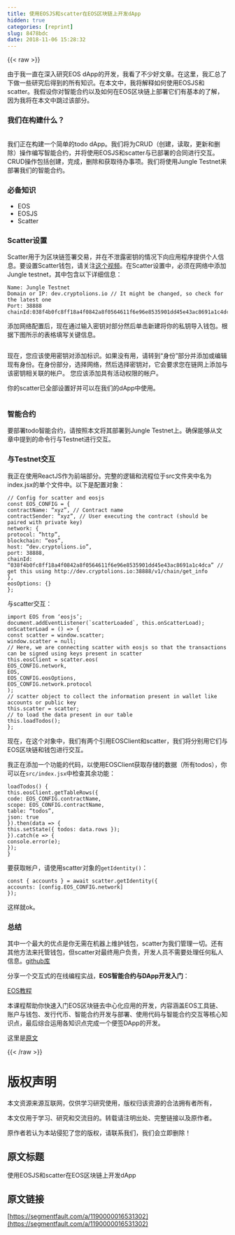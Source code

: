 ```yaml
---
title: 使用EOSJS和scatter在EOS区块链上开发dApp
hidden: true
categories: [reprint]
slug: 8478bdc
date: 2018-11-06 15:28:32
---
```


{{< raw >}}
<p>&#x7531;&#x4E8E;&#x6211;&#x4E00;&#x76F4;&#x5728;&#x6DF1;&#x5165;&#x7814;&#x7A76;EOS dApp&#x7684;&#x5F00;&#x53D1;&#xFF0C;&#x6211;&#x770B;&#x4E86;&#x4E0D;&#x5C11;&#x597D;&#x6587;&#x7AE0;&#x3002;&#x5728;&#x8FD9;&#x91CC;&#xFF0C;&#x6211;&#x6C47;&#x603B;&#x4E86;&#x4E0B;&#x505A;&#x4E00;&#x4E9B;&#x7814;&#x7A76;&#x540E;&#x5F97;&#x5230;&#x7684;&#x6240;&#x6709;&#x77E5;&#x8BC6;&#x3002;&#x5728;&#x672C;&#x6587;&#x4E2D;&#xFF0C;&#x6211;&#x5C06;&#x89E3;&#x91CA;&#x5982;&#x4F55;&#x4F7F;&#x7528;EOSJS&#x548C;scatter&#x3002;&#x6211;&#x5047;&#x8BBE;&#x4F60;&#x5BF9;&#x667A;&#x80FD;&#x5408;&#x7EA6;&#x4EE5;&#x53CA;&#x5982;&#x4F55;&#x5728;EOS&#x533A;&#x5757;&#x94FE;&#x4E0A;&#x90E8;&#x7F72;&#x5B83;&#x4EEC;&#x6709;&#x57FA;&#x672C;&#x7684;&#x4E86;&#x89E3;&#xFF0C;&#x56E0;&#x4E3A;&#x6211;&#x5C06;&#x5728;&#x672C;&#x6587;&#x4E2D;&#x8DF3;&#x8FC7;&#x8BE5;&#x90E8;&#x5206;&#x3002;</p><h3 id="articleHeader0">&#x6211;&#x4EEC;&#x5728;&#x6784;&#x5EFA;&#x4EC0;&#x4E48;&#xFF1F;</h3><p>&#xA0;<br>&#x6211;&#x4EEC;&#x6B63;&#x5728;&#x6784;&#x5EFA;&#x4E00;&#x4E2A;&#x7B80;&#x5355;&#x7684;todo dApp&#x3002;&#x6211;&#x4EEC;&#x5C06;&#x4E3A;CRUD&#xFF08;&#x521B;&#x5EFA;&#xFF0C;&#x8BFB;&#x53D6;&#xFF0C;&#x66F4;&#x65B0;&#x548C;&#x5220;&#x9664;&#xFF09;&#x64CD;&#x4F5C;&#x7F16;&#x5199;&#x667A;&#x80FD;&#x5408;&#x7EA6;&#xFF0C;&#x5E76;&#x5C06;&#x4F7F;&#x7528;EOSJS&#x548C;scatter&#x4E0E;&#x5DF2;&#x90E8;&#x7F72;&#x7684;&#x5408;&#x540C;&#x8FDB;&#x884C;&#x4EA4;&#x4E92;&#x3002;CRUD&#x64CD;&#x4F5C;&#x5305;&#x62EC;&#x521B;&#x5EFA;&#xFF0C;&#x5B8C;&#x6210;&#xFF0C;&#x5220;&#x9664;&#x548C;&#x83B7;&#x53D6;&#x5F85;&#x529E;&#x4E8B;&#x9879;&#x3002;&#x6211;&#x4EEC;&#x5C06;&#x4F7F;&#x7528;Jungle Testnet&#x6765;&#x90E8;&#x7F72;&#x6211;&#x4EEC;&#x7684;&#x667A;&#x80FD;&#x5408;&#x7EA6;&#x3002;</p><h3 id="articleHeader1">&#x5FC5;&#x5907;&#x77E5;&#x8BC6;</h3><ul><li>EOS</li><li>EOSJS</li><li>Scatter</li></ul><h3 id="articleHeader2">Scatter&#x8BBE;&#x7F6E;</h3><p>Scatter&#x7528;&#x4E8E;&#x4E3A;&#x533A;&#x5757;&#x94FE;&#x7B7E;&#x7F72;&#x4EA4;&#x6613;&#xFF0C;&#x5E76;&#x5728;&#x4E0D;&#x6CC4;&#x9732;&#x5BC6;&#x94A5;&#x7684;&#x60C5;&#x51B5;&#x4E0B;&#x5411;&#x5E94;&#x7528;&#x7A0B;&#x5E8F;&#x63D0;&#x4F9B;&#x4E2A;&#x4EBA;&#x4FE1;&#x606F;&#x3002;&#x8981;&#x8BBE;&#x7F6E;Scatter&#x94B1;&#x5305;&#xFF0C;&#x8BF7;&#x5173;&#x6CE8;<a href="https://www.youtube.com/watch?v=QcbCf5mm_Ek" rel="nofollow noreferrer" target="_blank">&#x8FD9;&#x4E2A;&#x89C6;&#x9891;</a>&#x3002;&#x5728;Scatter&#x8BBE;&#x7F6E;&#x4E2D;&#xFF0C;&#x5FC5;&#x987B;&#x5728;&#x7F51;&#x7EDC;&#x4E2D;&#x6DFB;&#x52A0;Jungle testnet&#xFF0C;&#x5176;&#x4E2D;&#x5305;&#x542B;&#x4EE5;&#x4E0B;&#x8BE6;&#x7EC6;&#x4FE1;&#x606F;&#xFF1A;</p><div class="widget-codetool" style="display:none"><div class="widget-codetool--inner"><span class="selectCode code-tool" data-toggle="tooltip" data-placement="top" title="" data-original-title="&#x5168;&#x9009;"></span> <span type="button" class="copyCode code-tool" data-toggle="tooltip" data-placement="top" data-clipboard-text="Name: Jungle Testnet
Domain or IP: dev.cryptolions.io // It might be changed, so check for the latest one
Port: 38888
chainId:038f4b0fc8ff18a4f0842a8f0564611f6e96e8535901dd45e43ac8691a1c4dca" title="" data-original-title="&#x590D;&#x5236;"></span> <span type="button" class="saveToNote code-tool" data-toggle="tooltip" data-placement="top" title="" data-original-title="&#x653E;&#x8FDB;&#x7B14;&#x8BB0;"></span></div></div><pre class="hljs smali"><code>Name: Jungle Testnet
Domain<span class="hljs-built_in"> or </span>IP: dev.cryptolions.io // It might be changed, so<span class="hljs-built_in"> check </span>for the latest one
Port: 38888
chainId:038f4b0fc8ff18a4f0842a8f0564611f6e96e8535901dd45e43ac8691a1c4dca</code></pre><p>&#x6DFB;&#x52A0;&#x7F51;&#x7EDC;&#x914D;&#x7F6E;&#x540E;&#xFF0C;&#x73B0;&#x5728;&#x901A;&#x8FC7;&#x8F93;&#x5165;&#x5BC6;&#x94A5;&#x5BF9;&#x90E8;&#x5206;&#x7136;&#x540E;&#x5355;&#x51FB;&#x65B0;&#x5EFA;&#x5C06;&#x4F60;&#x7684;&#x79C1;&#x94A5;&#x5BFC;&#x5165;&#x94B1;&#x5305;&#x3002;&#x6839;&#x636E;&#x4E0B;&#x56FE;&#x6240;&#x793A;&#x7684;&#x8868;&#x683C;&#x586B;&#x5199;&#x5173;&#x952E;&#x4FE1;&#x606F;&#x3002;</p><p><span class="img-wrap"><img data-src="/EOS-dapp-eosjs-scatter/dapp.png" src="https://static.alili.tech/EOS-dapp-eosjs-scatter/dapp.png" alt="" title="" style="cursor:pointer"></span></p><p>&#x73B0;&#x5728;&#xFF0C;&#x60A8;&#x5E94;&#x8BE5;&#x4F7F;&#x7528;&#x5BC6;&#x94A5;&#x5BF9;&#x6DFB;&#x52A0;&#x6807;&#x8BC6;&#x3002;&#x5982;&#x679C;&#x6CA1;&#x6709;&#x7528;&#xFF0C;&#x8BF7;&#x8F6C;&#x5230;&#x201C;&#x8EAB;&#x4EFD;&#x201D;&#x90E8;&#x5206;&#x5E76;&#x6DFB;&#x52A0;&#x6216;&#x7F16;&#x8F91;&#x73B0;&#x6709;&#x8EAB;&#x4EFD;&#x3002;&#x5728;&#x8EAB;&#x4EFD;&#x90E8;&#x5206;&#xFF0C;&#x9009;&#x62E9;&#x7F51;&#x7EDC;&#xFF0C;&#x7136;&#x540E;&#x9009;&#x62E9;&#x5BC6;&#x94A5;&#x5BF9;&#xFF0C;&#x5B83;&#x4F1A;&#x8981;&#x6C42;&#x60A8;&#x5728;&#x94FE;&#x7F51;&#x4E0A;&#x6DFB;&#x52A0;&#x4E0E;&#x8BE5;&#x5BC6;&#x94A5;&#x76F8;&#x5173;&#x8054;&#x7684;&#x5E10;&#x6237;&#x3002; &#x60A8;&#x5E94;&#x8BE5;&#x6DFB;&#x52A0;&#x5177;&#x6709;&#x6D3B;&#x52A8;&#x6743;&#x9650;&#x7684;&#x5E10;&#x6237;&#x3002;</p><p>&#x4F60;&#x7684;scatter&#x5DF2;&#x5168;&#x90E8;&#x8BBE;&#x7F6E;&#x597D;&#x5E76;&#x53EF;&#x4EE5;&#x5728;&#x6211;&#x4EEC;&#x7684;dApp&#x4E2D;&#x4F7F;&#x7528;&#x3002;</p><p><span class="img-wrap"><img data-src="/EOS-dapp-eosjs-scatter/Scatter.png" src="https://static.alili.tech/EOS-dapp-eosjs-scatter/Scatter.png" alt="" title="" style="cursor:pointer"></span></p><h3 id="articleHeader3">&#x667A;&#x80FD;&#x5408;&#x7EA6;</h3><p>&#x8981;&#x90E8;&#x7F72;todo&#x667A;&#x80FD;&#x5408;&#x7EA6;&#xFF0C;&#x8BF7;&#x6309;&#x7167;&#x672C;&#x6587;&#x5C06;&#x5176;&#x90E8;&#x7F72;&#x5230;Jungle Testnet&#x4E0A;&#x3002;&#x786E;&#x4FDD;&#x80FD;&#x591F;&#x4ECE;&#x6587;&#x7AE0;&#x4E2D;&#x63D0;&#x5230;&#x7684;&#x547D;&#x4EE4;&#x884C;&#x4E0E;Testnet&#x8FDB;&#x884C;&#x4EA4;&#x4E92;&#x3002;</p><h3 id="articleHeader4">&#x4E0E;Testnet&#x4EA4;&#x4E92;</h3><p>&#x6211;&#x6B63;&#x5728;&#x4F7F;&#x7528;ReactJS&#x4F5C;&#x4E3A;&#x524D;&#x7AEF;&#x90E8;&#x5206;&#x3002;&#x5B8C;&#x6574;&#x7684;&#x903B;&#x8F91;&#x548C;&#x6D41;&#x7A0B;&#x4F4D;&#x4E8E;src&#x6587;&#x4EF6;&#x5939;&#x4E2D;&#x540D;&#x4E3A;index.jsx&#x7684;&#x5355;&#x4E2A;&#x6587;&#x4EF6;&#x4E2D;&#x3002;&#x4EE5;&#x4E0B;&#x662F;&#x914D;&#x7F6E;&#x5BF9;&#x8C61;&#xFF1A;</p><div class="widget-codetool" style="display:none"><div class="widget-codetool--inner"><span class="selectCode code-tool" data-toggle="tooltip" data-placement="top" title="" data-original-title="&#x5168;&#x9009;"></span> <span type="button" class="copyCode code-tool" data-toggle="tooltip" data-placement="top" data-clipboard-text="// Config for scatter and eosjs
const EOS_CONFIG = {
contractName: &#x201C;xyz&#x201D;, // Contract name
contractSender: &#x201C;xyz&#x201D;, // User executing the contract (should be paired with private key)
network: {
protocol: &#x201C;http&#x201D;,
blockchain: &#x201C;eos&#x201D;,
host: &#x201C;dev.cryptolions.io&#x201D;,
port: 38888,
chainId: &#x201C;038f4b0fc8ff18a4f0842a8f0564611f6e96e8535901dd45e43ac8691a1c4dca&#x201D; // get this using http://dev.cryptolions.io:38888/v1/chain/get_info
},
eosOptions: {}
};" title="" data-original-title="&#x590D;&#x5236;"></span> <span type="button" class="saveToNote code-tool" data-toggle="tooltip" data-placement="top" title="" data-original-title="&#x653E;&#x8FDB;&#x7B14;&#x8BB0;"></span></div></div><pre class="hljs dts"><code><span class="hljs-comment">// Config for scatter and eosjs</span>
const EOS_CONFIG = {
<span class="hljs-symbol">contractName:</span> &#x201C;xyz&#x201D;, <span class="hljs-comment">// Contract name</span>
<span class="hljs-symbol">contractSender:</span> &#x201C;xyz&#x201D;, <span class="hljs-comment">// User executing the contract (should be paired with private key)</span>
<span class="hljs-symbol">network:</span> {
<span class="hljs-symbol">protocol:</span> &#x201C;http&#x201D;,
<span class="hljs-symbol">blockchain:</span> &#x201C;eos&#x201D;,
<span class="hljs-symbol">host:</span> &#x201C;dev.cryptolions.io&#x201D;,
<span class="hljs-symbol">port:</span> <span class="hljs-number">38888</span>,
<span class="hljs-symbol">chainId:</span> &#x201C;<span class="hljs-number">038f</span>4b0fc8ff18a4f0842a8f0564611f6e96e8535901dd45e43ac8691a1c4dca&#x201D; <span class="hljs-comment">// get this using http://dev.cryptolions.io:38888/v1/chain/get_info</span>
},
<span class="hljs-symbol">eosOptions:</span> {}
};</code></pre><p>&#x4E0E;scatter&#x4EA4;&#x4E92;&#xFF1A;</p><div class="widget-codetool" style="display:none"><div class="widget-codetool--inner"><span class="selectCode code-tool" data-toggle="tooltip" data-placement="top" title="" data-original-title="&#x5168;&#x9009;"></span> <span type="button" class="copyCode code-tool" data-toggle="tooltip" data-placement="top" data-clipboard-text="import EOS from &#x2018;eosjs&#x2019;;
document.addEventListener(`scatterLoaded`, this.onScatterLoad);
onScatterLoad = () =&gt; {
const scatter = window.scatter;
window.scatter = null;
// Here, we are connecting scatter with eosjs so that the transactions can be signed using keys present in scatter
this.eosClient = scatter.eos(
EOS_CONFIG.network,
EOS,
EOS_CONFIG.eosOptions,
EOS_CONFIG.network.protocol
);
// scatter object to collect the information present in wallet like accounts or public key
this.scatter = scatter;
// to load the data present in our table
this.loadTodos();
};" title="" data-original-title="&#x590D;&#x5236;"></span> <span type="button" class="saveToNote code-tool" data-toggle="tooltip" data-placement="top" title="" data-original-title="&#x653E;&#x8FDB;&#x7B14;&#x8BB0;"></span></div></div><pre class="hljs javascript"><code><span class="hljs-keyword">import</span> EOS <span class="hljs-keyword">from</span> &#x2018;eosjs&#x2019;;
<span class="hljs-built_in">document</span>.addEventListener(<span class="hljs-string">`scatterLoaded`</span>, <span class="hljs-keyword">this</span>.onScatterLoad);
onScatterLoad = <span class="hljs-function"><span class="hljs-params">()</span> =&gt;</span> {
<span class="hljs-keyword">const</span> scatter = <span class="hljs-built_in">window</span>.scatter;
<span class="hljs-built_in">window</span>.scatter = <span class="hljs-literal">null</span>;
<span class="hljs-comment">// Here, we are connecting scatter with eosjs so that the transactions can be signed using keys present in scatter</span>
<span class="hljs-keyword">this</span>.eosClient = scatter.eos(
EOS_CONFIG.network,
EOS,
EOS_CONFIG.eosOptions,
EOS_CONFIG.network.protocol
);
<span class="hljs-comment">// scatter object to collect the information present in wallet like accounts or public key</span>
<span class="hljs-keyword">this</span>.scatter = scatter;
<span class="hljs-comment">// to load the data present in our table</span>
<span class="hljs-keyword">this</span>.loadTodos();
};</code></pre><p>&#x73B0;&#x5728;&#xFF0C;&#x5728;&#x8FD9;&#x4E2A;&#x5BF9;&#x8C61;&#x4E2D;&#xFF0C;&#x6211;&#x4EEC;&#x6709;&#x4E24;&#x4E2A;&#x5F15;&#x7528;EOSClient&#x548C;scatter&#xFF0C;&#x6211;&#x4EEC;&#x5C06;&#x5206;&#x522B;&#x7528;&#x5B83;&#x4EEC;&#x4E0E;EOS&#x533A;&#x5757;&#x94FE;&#x548C;&#x94B1;&#x5305;&#x8FDB;&#x884C;&#x4EA4;&#x4E92;&#x3002;</p><p>&#x6211;&#x6B63;&#x5728;&#x6DFB;&#x52A0;&#x4E00;&#x4E2A;&#x529F;&#x80FD;&#x7684;&#x4EE3;&#x7801;&#xFF0C;&#x4EE5;&#x4F7F;&#x7528;EOSClient&#x83B7;&#x53D6;&#x5B58;&#x50A8;&#x7684;&#x6570;&#x636E;&#xFF08;&#x6240;&#x6709;todos&#xFF09;&#xFF0C;&#x4F60;&#x53EF;&#x4EE5;&#x5728;<code>src/index.jsx</code>&#x4E2D;&#x68C0;&#x67E5;&#x5176;&#x4F59;&#x529F;&#x80FD;&#xFF1A;</p><div class="widget-codetool" style="display:none"><div class="widget-codetool--inner"><span class="selectCode code-tool" data-toggle="tooltip" data-placement="top" title="" data-original-title="&#x5168;&#x9009;"></span> <span type="button" class="copyCode code-tool" data-toggle="tooltip" data-placement="top" data-clipboard-text="loadTodos() {
this.eosClient.getTableRows({
code: EOS_CONFIG.contractName,
scope: EOS_CONFIG.contractName,
table: &#x201C;todos&#x201D;,
json: true
}).then(data =&gt; {
this.setState({ todos: data.rows });
}).catch(e =&gt; {
console.error(e);
});
}" title="" data-original-title="&#x590D;&#x5236;"></span> <span type="button" class="saveToNote code-tool" data-toggle="tooltip" data-placement="top" title="" data-original-title="&#x653E;&#x8FDB;&#x7B14;&#x8BB0;"></span></div></div><pre class="hljs groovy"><code>loadTodos() {
<span class="hljs-keyword">this</span>.eosClient.getTableRows({
<span class="hljs-string">code:</span> EOS_CONFIG.contractName,
<span class="hljs-string">scope:</span> EOS_CONFIG.contractName,
<span class="hljs-string">table:</span> &#x201C;todos&#x201D;,
<span class="hljs-string">json:</span> <span class="hljs-literal">true</span>
}).then(data =&gt; {
<span class="hljs-keyword">this</span>.setState({ <span class="hljs-string">todos:</span> data.rows });
}).<span class="hljs-keyword">catch</span>(e =&gt; {
console.error(e);
});
}</code></pre><p>&#x8981;&#x83B7;&#x53D6;&#x5E10;&#x6237;&#xFF0C;&#x8BF7;&#x4F7F;&#x7528;scatter&#x5BF9;&#x8C61;&#x7684;<code>getIdentity()</code>&#xFF1A;</p><div class="widget-codetool" style="display:none"><div class="widget-codetool--inner"><span class="selectCode code-tool" data-toggle="tooltip" data-placement="top" title="" data-original-title="&#x5168;&#x9009;"></span> <span type="button" class="copyCode code-tool" data-toggle="tooltip" data-placement="top" data-clipboard-text="const { accounts } = await scatter.getIdentity({
accounts: [config.EOS_CONFIG.network]
});" title="" data-original-title="&#x590D;&#x5236;"></span> <span type="button" class="saveToNote code-tool" data-toggle="tooltip" data-placement="top" title="" data-original-title="&#x653E;&#x8FDB;&#x7B14;&#x8BB0;"></span></div></div><pre class="hljs mipsasm"><code>const { accounts } = await <span class="hljs-keyword">scatter.getIdentity({
</span><span class="hljs-symbol">accounts:</span> [<span class="hljs-built_in">config</span>.EOS_CONFIG.network]
})<span class="hljs-comment">;</span></code></pre><p>&#x8FD9;&#x6837;&#x5C31;ok&#x3002;</p><h3 id="articleHeader5">&#x603B;&#x7ED3;</h3><p>&#x5176;&#x4E2D;&#x4E00;&#x4E2A;&#x6700;&#x5927;&#x7684;&#x4F18;&#x70B9;&#x662F;&#x4F60;&#x65E0;&#x9700;&#x5728;&#x673A;&#x5668;&#x4E0A;&#x7EF4;&#x62A4;&#x94B1;&#x5305;&#xFF0C;scatter&#x4E3A;&#x6211;&#x4EEC;&#x7BA1;&#x7406;&#x4E00;&#x5207;&#x3002;&#x8FD8;&#x6709;&#x5176;&#x4ED6;&#x65B9;&#x6CD5;&#x6765;&#x6258;&#x7BA1;&#x94B1;&#x5305;&#xFF0C;&#x4F46;scatter&#x5BF9;&#x6700;&#x7EC8;&#x7528;&#x6237;&#x8D1F;&#x8D23;&#xFF0C;&#x5F00;&#x53D1;&#x4EBA;&#x5458;&#x4E0D;&#x9700;&#x8981;&#x5904;&#x7406;&#x4EFB;&#x4F55;&#x79C1;&#x4EBA;&#x4FE1;&#x606F;&#x3002;<a href="https://github.com/eosasia/eos-todo" rel="nofollow noreferrer" target="_blank">github&#x5E93;</a></p><p>&#x5206;&#x4EAB;&#x4E00;&#x4E2A;&#x4EA4;&#x4E92;&#x5F0F;&#x7684;&#x5728;&#x7EBF;&#x7F16;&#x7A0B;&#x5B9E;&#x6218;&#xFF0C;<strong>EOS&#x667A;&#x80FD;&#x5408;&#x7EA6;&#x4E0E;DApp&#x5F00;&#x53D1;&#x5165;&#x95E8;</strong>&#xFF1A;</p><p><a href="http://xc.hubwiz.com/course/5b52c0a2c02e6b6a59171ded?affid=927sf" rel="nofollow noreferrer" target="_blank">EOS&#x6559;&#x7A0B;</a></p><p>&#x672C;&#x8BFE;&#x7A0B;&#x5E2E;&#x52A9;&#x4F60;&#x5FEB;&#x901F;&#x5165;&#x95E8;EOS&#x533A;&#x5757;&#x94FE;&#x53BB;&#x4E2D;&#x5FC3;&#x5316;&#x5E94;&#x7528;&#x7684;&#x5F00;&#x53D1;&#xFF0C;&#x5185;&#x5BB9;&#x6DB5;&#x76D6;EOS&#x5DE5;&#x5177;&#x94FE;&#x3001;&#x8D26;&#x6237;&#x4E0E;&#x94B1;&#x5305;&#x3001;&#x53D1;&#x884C;&#x4EE3;&#x5E01;&#x3001;&#x667A;&#x80FD;&#x5408;&#x7EA6;&#x5F00;&#x53D1;&#x4E0E;&#x90E8;&#x7F72;&#x3001;&#x4F7F;&#x7528;&#x4EE3;&#x7801;&#x4E0E;&#x667A;&#x80FD;&#x5408;&#x7EA6;&#x4EA4;&#x4E92;&#x7B49;&#x6838;&#x5FC3;&#x77E5;&#x8BC6;&#x70B9;&#xFF0C;&#x6700;&#x540E;&#x7EFC;&#x5408;&#x8FD0;&#x7528;&#x5404;&#x77E5;&#x8BC6;&#x70B9;&#x5B8C;&#x6210;&#x4E00;&#x4E2A;&#x4FBF;&#x7B7E;DApp&#x7684;&#x5F00;&#x53D1;&#x3002;</p><p>&#x8FD9;&#x91CC;&#x662F;<a href="http://blog.hubwiz.com/2018/09/26/EOS-dapp-eosjs-scatter/" rel="nofollow noreferrer" target="_blank">&#x539F;&#x6587;</a></p>
{{< /raw >}}

# 版权声明
本文资源来源互联网，仅供学习研究使用，版权归该资源的合法拥有者所有，

本文仅用于学习、研究和交流目的。转载请注明出处、完整链接以及原作者。 

原作者若认为本站侵犯了您的版权，请联系我们，我们会立即删除！

## 原文标题
使用EOSJS和scatter在EOS区块链上开发dApp

## 原文链接
[https://segmentfault.com/a/1190000016531302](https://segmentfault.com/a/1190000016531302)

